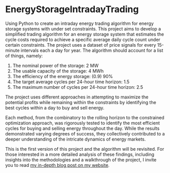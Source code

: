 # EnergyStorageIntradayTrading
Using Python to create an intraday energy trading algorithm for energy storage systems with under set constraints.
This project aims to develop a simplified trading algorithm for an energy storage system that estimates the cycle costs required to achieve a specific average daily cycle count under certain constraints. The project uses a dataset of price signals for every 15-minute intervals each a day for year. The algorithm should account for a list of things, namely:
1. The nominal power of the storage: 2 MW
1. The usable capacity of the storage: 4 MWh
1. The efficiency of the energy storage: (0.9) 90%
1. The target average cycles per 24-hour time horizon: 1.5
1. The maximum number of cycles per 24-hour time horizon: 2.5

The project uses different approaches in attempting to maximize the potential profits while remaining within the constraints by identifying the best cycles within a day to buy and sell energy. 

Each method, from the combinatory to the rolling horizon to the constrained optimization approach, was rigorously tested to identify the most efficient cycles for buying and selling energy throughout the day. While the results demonstrated varying degrees of success, they collectively contributed to a deeper understanding of the intricate dynamics of energy markets. 

This is the first version of this project and the algorithm will be revisited. For those interested in a more detailed analysis of these findings, including insights into the methodologies and a walkthrough of the project,  I invite you to read [my in-depth blog post on my website](https://asherif.me/1intraday-trading-energy-storage-systems.html).
